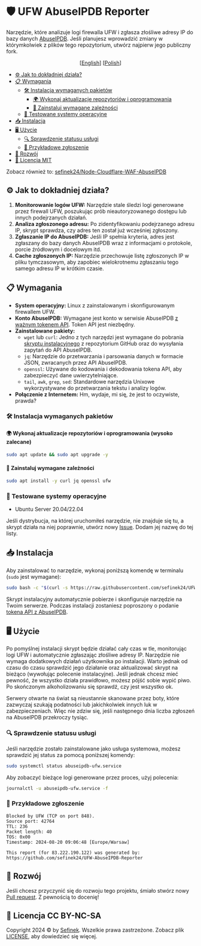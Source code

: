 # 🛡️ UFW AbuseIPDB Reporter
Narzędzie, które analizuje logi firewalla UFW i zgłasza złośliwe adresy IP do bazy danych [AbuseIPDB](https://www.abuseipdb.com).
Jeśli planujesz wprowadzić zmiany w którymkolwiek z plików tego repozytorium, utwórz najpierw jego publiczny fork.

<div align="center">
  [<a href="README.md">English</a>]
  [<a href="README_PL.md">Polish</a>]
</div>

- [⚙️ Jak to dokładniej działa?](#jak-to-dziala)
- [📋 Wymagania](#wymagania)
  - [🛠️ Instalacja wymaganych pakietów](#instalacja-wymaganych-pakietow)
    - [🌍 Wykonaj aktualizacje repozytoriów i oprogramowania](#wykonaj-aktualizacje-repozytoriow-i-oprogramowania)
    - [🌌 Zainstaluj wymagane zależności](#zainstaluj-wymagane-zaleznosci)
  - [🧪 Testowane systemy operacyjne](#testowane-systemy-operacyjne)
- [📥 Instalacja](#instalacja)
- [🖥️ Użycie](#uzycie)
  - [🔍 Sprawdzenie statusu usługi](#sprawdzenie-statusu-uslugi)
  - [📄 Przykładowe zgłoszenie](#przykladowe-zgloszenie)
- [🤝 Rozwój](#rozwoj)
- [🔑 Licencja MIT](#licencja)

Zobacz również to: [sefinek24/Node-Cloudflare-WAF-AbuseIPDB](https://github.com/sefinek24/Node-Cloudflare-WAF-AbuseIPDB)

## ⚙️ Jak to dokładniej działa?<div id="jak-to-dziala"></div>
1. **Monitorowanie logów UFW:** Narzędzie stale śledzi logi generowane przez firewall UFW, poszukując prób nieautoryzowanego dostępu lub innych podejrzanych działań.
2. **Analiza zgłoszonego adresu:** Po zidentyfikowaniu podejrzanego adresu IP, skrypt sprawdza, czy adres ten został już wcześniej zgłoszony.
3. **Zgłaszanie IP do AbuseIPDB:** Jeśli IP spełnia kryteria, adres jest zgłaszany do bazy danych AbuseIPDB wraz z informacjami o protokole, porcie źródłowym i docelowym itd.
4. **Cache zgłoszonych IP:** Narzędzie przechowuje listę zgłoszonych IP w pliku tymczasowym, aby zapobiec wielokrotnemu zgłaszaniu tego samego adresu IP w krótkim czasie.

## 📋 Wymagania<div id="wymagania"></div>
- **System operacyjny:** Linux z zainstalowanym i skonfigurowanym firewallem UFW.
- **Konto AbuseIPDB:** Wymagane jest konto w serwisie AbuseIPDB [z ważnym tokenem API](https://www.abuseipdb.com/account/api). Token API jest niezbędny.
- **Zainstalowane pakiety:**
  - `wget` lub `curl`: Jedno z tych narzędzi jest wymagane do pobrania [skryptu instalacyjnego](install.sh) z repozytorium GitHub oraz do wysyłania zapytań do API AbuseIPDB.
  - `jq`: Narzędzie do przetwarzania i parsowania danych w formacie JSON, zwracanych przez API AbuseIPDB.
  - `openssl`: Używane do kodowania i dekodowania tokena API, aby zabezpieczyć dane uwierzytelniające.
  - `tail`, `awk`, `grep`, `sed`: Standardowe narzędzia Unixowe wykorzystywane do przetwarzania tekstu i analizy logów.
- **Połączenie z Internetem:** Hm, wydaje, mi się, że jest to oczywiste, prawda?


### 🛠️ Instalacja wymaganych pakietów<div id="instalacja-wymaganych-pakietow"></div>
#### 🌍 Wykonaj aktualizacje repozytoriów i oprogramowania (wysoko zalecane)<div id="wykonaj-aktualizacje-repozytoriow-i-oprogramowania"></div>
```bash
sudo apt update && sudo apt upgrade -y
```

#### 🌌 Zainstaluj wymagane zależności<div id="zainstaluj-wymagane-zaleznosci"></div>
```bash
sudo apt install -y curl jq openssl ufw
```

### 🧪 Testowane systemy operacyjne<div id="testowane-systemy-operacyjne"></div>
- Ubuntu Server 20.04/22.04

Jeśli dystrybucja, na której uruchomiłeś narzędzie, nie znajduje się tu, a skrypt działa na niej poprawnie, utwórz nowy [Issue](https://github.com/sefinek24/UFW-AbuseIPDB-Reporter/issues). Dodam jej nazwę do tej listy.


## 📥 Instalacja<div id="instalacja"></div>
Aby zainstalować to narzędzie, wykonaj poniższą komendę w terminalu (`sudo` jest wymagane):
```bash
sudo bash -c "$(curl -s https://raw.githubusercontent.com/sefinek24/UFW-AbuseIPDB-Reporter/main/install.sh)"
```

Skrypt instalacyjny automatycznie pobierze i skonfiguruje narzędzie na Twoim serwerze. Podczas instalacji zostaniesz poproszony o podanie [tokena API z AbuseIPDB](https://www.abuseipdb.com/account/api).


## 🖥️ Użycie<div id="uzycie"></div>
Po pomyślnej instalacji skrypt będzie działać cały czas w tle, monitorując logi UFW i automatycznie zgłaszając złośliwe adresy IP.
Narzędzie nie wymaga dodatkowych działań użytkownika po instalacji. Warto jednak od czasu do czasu sprawdzić jego działanie oraz aktualizować skrypt na bieżąco (wywołując polecenie instalacyjne).
Jeśli jednak chcesz mieć pewność, że wszystko działa prawidłowo, możesz pójść sobie wypić piwo. Po skończonym alkoholizowaniu się sprawdź, czy jest wszystko ok.

Serwery otwarte na świat są nieustannie skanowane przez boty, które zazwyczaj szukają podatności lub jakichkolwiek innych luk w zabezpieczeniach.
Więc nie zdziw się, jeśli następnego dnia liczba zgłoszeń na AbuseIPDB przekroczy tysiąc.

### 🔍 Sprawdzenie statusu usługi<div id="sprawdzenie-statusu-uslugi"></div>
Jeśli narzędzie zostało zainstalowane jako usługa systemowa, możesz sprawdzić jej status za pomocą poniższej komendy:
```bash
sudo systemctl status abuseipdb-ufw.service
```

Aby zobaczyć bieżące logi generowane przez proces, użyj polecenia:
```bash
journalctl -u abuseipdb-ufw.service -f
```

### 📄 Przykładowe zgłoszenie<div id="przykladowe-zgloszenie"></div>
```
Blocked by UFW (TCP on port 848).
Source port: 42764
TTL: 236
Packet length: 40
TOS: 0x00
Timestamp: 2024-08-20 09:06:48 [Europe/Warsaw]

This report (for 83.222.190.122) was generated by:
https://github.com/sefinek24/UFW-AbuseIPDB-Reporter
```


## 🤝 Rozwój<div id="rozwoj"></div>
Jeśli chcesz przyczynić się do rozwoju tego projektu, śmiało stwórz nowy [Pull request](https://github.com/sefinek24/UFW-AbuseIPDB-Reporter/pulls). Z pewnością to docenię!

## 🔑 Licencja CC BY-NC-SA<div id="licencja"></div>
Copyright 2024 © by [Sefinek](https://sefinek.net). Wszelkie prawa zastrzeżone. Zobacz plik [LICENSE](LICENSE), aby dowiedzieć się więcej.
